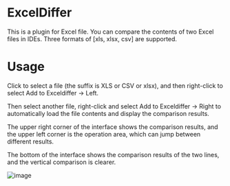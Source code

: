 # ExcelDiffer
This is a plugin for Excel file. You can compare the contents of two Excel files in IDEs. Three formats of [xls, xlsx, csv] are supported.

# Usage
Click to select a file (the suffix is XLS or CSV or xlsx), and then right-click to select Add to Exceldiffer -> Left. 

Then select another file, right-click and select Add to Exceldiffer -> Right to automatically load the file contents 
and display the comparison results.

The upper right corner of the interface shows the comparison results, and the upper left corner is the operation area, 
which can jump between different results.

The bottom of the interface shows the comparison results of the two lines, and the vertical comparison is clearer.

![image](https://github.com/chesterccw/ExcelDiffer/blob/master/dist/images/QQ20200811-091443.png)
